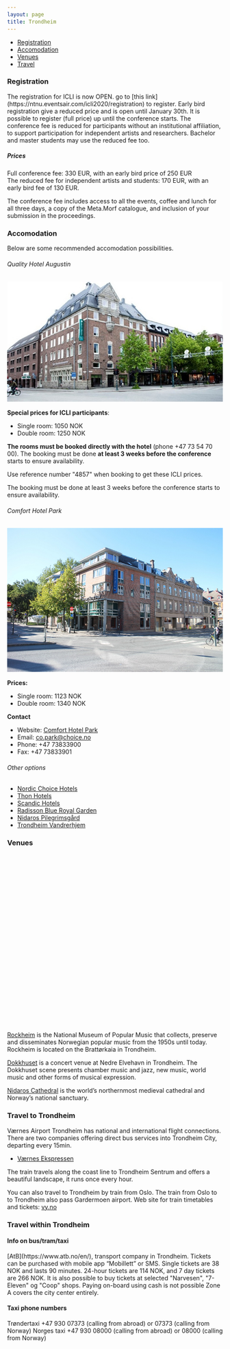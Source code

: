 ```yaml
---
layout: page
title: Trondheim
---
```


<script src='https://api.tiles.mapbox.com/mapbox-gl-js/v1.3.1/mapbox-gl.js'></script>
<link href='https://api.tiles.mapbox.com/mapbox-gl-js/v1.3.1/mapbox-gl.css' rel='stylesheet' />
<style>
  #map { 
    position: top:0; bottom:0; height: 400px; max-width: 100%; 
  }
  .marker {
    background-image: url('../assets/img/poi.png');
    background-size: cover;
    width: 50px;
    height: 50px;
    border-radius: 50%;
    cursor: pointer;
  }
  .mapboxgl-popup {
    max-width: 200px;
  }

  .mapboxgl-popup-content {
    text-align: center;
    font-family: 'Open Sans', sans-serif;
  }
</style>
  
- [Registration](#registration)
- [Accomodation](#accomodation)
- [Venues](#venues)
- [Travel](#travel)

<h3 id="registation">Registration</h3>  
The registration for ICLI is now OPEN. go to [this link](https://ntnu.eventsair.com/icli2020/registration) to register.
Early bird registration give a reduced price and is open until January 30th. It is possible to register (full price) up until the conference starts.
The conference fee is reduced for participants without an institutional affiliation, to support participation for independent artists and researchers. Bachelor and master students may  use the reduced fee too.


##### Prices
Full conference fee: 330 EUR, with an early bird price of 250 EUR  
The reduced fee for independent artists and students: 170 EUR, with an early bird fee of 130 EUR.

The conference fee includes access to all the events, coffee and lunch for all three days, a copy of the Meta.Morf catalogue, and inclusion of your submission in the proceedings.


<h3 id="accomodation">Accomodation</h3>

Below are some recommended accomodation possibilities.

###### Quality Hotel Augustin

![Quality Hotel Augustin](/assets/img/Quality-Hotel-Augustin.jpg)

**Special prices for ICLI participants**:

- Single room: 1050 NOK
- Double room: 1250 NOK

**The rooms must be booked directly with the hotel** (phone +47 73 54 70 00). The booking must be done **at least 3 weeks before the conference** starts to ensure availability.

Use reference number "4857" when booking to get these ICLI prices.

The booking must be done at least 3 weeks before the conference starts to ensure availability.

###### Comfort Hotel Park

![Comfort Park](/assets/img/Comfort-Hotel-Park.jpg)

**Prices:**

- Single room: 1123 NOK
- Double room: 1340 NOK

**Contact**

- Website: [Comfort Hotel Park](https://www.nordicchoicehotels.no/hotell/norge/trondheim/comfort-hotel-park/)
- Email: [co.park@choice.no](mailto:co.park@choice.no)
- Phone: +47 73833900
- Fax: +47 73833901

###### Other options

- [Nordic Choice Hotels](https://www.nordicchoicehotels.com/hotels/norway/trondheim)
- [Thon Hotels](https://www.thonhotels.com/our-hotels/norway/trondheim/thon-hotel-trondheim/)
- [Scandic Hotels](https://www.scandichotels.com/hotels/norway/trondheim)
- [Radisson Blue Royal Garden](https://www.radissonhotels.com/en-us/hotels/radisson-blu-trondheim-royal-garden)
- [Nidaros Pilegrimsgård](http://pilegrimsgarden.pilegrimsleden.no/)
- [Trondheim Vandrerhjem](http://www.trondheimvandrerhjem.no/en/home.html)


<h3 id="venues">Venues</h3>  



<div id='map'></div>

<script>
  mapboxgl.accessToken = 'pk.eyJ1IjoibGl2ZWludGVyZmFjZXMiLCJhIjoiY2swcDZ5Mno3MGYxdjNnbjZmYmJsdHJkaSJ9.bfcq3YulwNY3JekbxvASOQ';
   
  var map = new mapboxgl.Map({
    container: 'map',
    style: 'mapbox://styles/mapbox/streets-v9',
    center: [10.406494, 63.434764],
    zoom: 12
  });
   
  var geojson = {
    type: 'FeatureCollection',
    features: [{
      type: 'Feature',
      geometry: {
        type: 'Point',
        coordinates: [10.401446, 63.438835]
      },
      properties: {
        title: 'Rockheim',
        description: 'Brattørkaia 14, 7010 Trondheim'
      }
    },
    {
      type: 'Feature',
      geometry: {
        type: 'Point',
        coordinates: [10.411141, 63.434183]
      },
      properties: {
        title: 'Dokkhuset',
        description: 'Dokkparken 4, 7042 Trondheim'
      }
    },
    {
      type: 'Feature',
      geometry: {
        type: 'Point',
        coordinates: [10.395398, 63.426880]
      },
      properties: {
        title: 'Nidarosdomen',
        description: 'Kongsgårdsgata 2, 7013 Trondheim'
      }
    }]
  };
   
  map.on('load', function () {
    geojson.features.forEach(function(marker) {
      // create a HTML element for each feature
      var el = document.createElement('div');
      el.className = 'marker';

      // make a marker for each feature and add to the map
      new mapboxgl.Marker(el)
      .setLngLat(marker.geometry.coordinates)
      // add popups
      .setPopup(new mapboxgl.Popup({ offset: 25, maxWidth: 150, anchor: 'left' })
        .setHTML(
          '<h5>' + marker.properties.title + '</h5>' + 
          '<p>' + marker.properties.description + '</p>' + 
          // use the (...)_thumb.jpg images
          '<img src=\'../assets/img/' + marker.properties.title.toLowerCase() + '_thumb.jpg\'></img>'
        ))
      .addTo(map);
    });
  });
 
</script>
[Rockheim](https://rockheim.no/) is the National Museum of Popular Music that collects, preserve and disseminates
Norwegian popular music from the 1950s until today. Rockheim is located on the Brattørkaia in Trondheim.  

[Dokkhuset](http://dokkhuset.no/) is a concert venue at Nedre Elvehavn in Trondheim. The Dokkhuset scene presents chamber music and jazz, new music, world music and other forms of musical expression.

[Nidaros Cathedral](https://www.nidarosdomen.no/en/) is the world’s northernmost medieval cathedral and Norway’s national sanctuary.

<h3 id="travel">Travel to Trondheim</h3>  

Værnes Airport Trondheim has national and international flight connections.
There are two companies offering direct bus services into Trondheim City, departing every 15min.  

* [Værnes Ekspressen](https://vaernesekspressen.no/)

The train travels along the coast line to Trondheim Sentrum and offers a beautiful landscape, it
runs once every hour. 

You can also travel to Trondheim by train from Oslo. The train from Oslo to to Trondheim also pass Gardermoen airport.
Web site for train timetables and tickets: [vy.no](https://www.vy.no/en)

<h3>Travel within Trondheim</h3>

<h4>Info on bus/tram/taxi</h4>
[AtB](https://www.atb.no/en/), transport company in Trondheim. Tickets can be purchased with mobile app “Mobillett” or SMS. Single tickets are 38 NOK and lasts 90 minutes. 24-hour tickets are 114 NOK, and 7 day tickets are 266 NOK. 
It is also possible to buy tickets at selected "Narvesen", "7-Eleven" og "Coop" shops. Paying on-board using cash is not possible
Zone A covers the city center entirely.

<h4>Taxi phone numbers</h4>
Trøndertaxi +47 930 07373 (calling from abroad) or 07373 (calling from Norway)
Norges taxi +47 930 08000 (calling from abroad) or 08000 (calling from Norway)